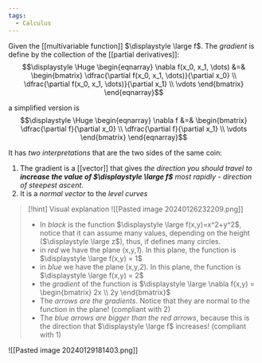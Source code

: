 ```yaml
---
tags:
  - Calculus
---
```

Given the [[multivariable function]] $\displaystyle \large f$. The *gradient* is define by the collection of the [[partial derivatives]]:
$$\displaystyle \Huge \begin{eqnarray} 
\nabla f(x_0, x_1, \dots) &=& 
\begin{bmatrix}  
\dfrac{\partial f(x_0, x_1, \dots)}{\partial x_0} \\ 
\dfrac{\partial f(x_0, x_1, \dots)}{\partial x_1} \\ 
\vdots
\end{bmatrix}
\end{eqnarray}$$

a simplified version is 
$$\displaystyle \Huge \begin{eqnarray} 
\nabla f &=& 
\begin{bmatrix}  
\dfrac{\partial f}{\partial x_0} \\
\dfrac{\partial f}{\partial x_1} \\
\vdots
\end{bmatrix}
\end{eqnarray}$$

It has *two interpretations* that are the two sides of the same coin:
1. The gradient is a [[vector]] that gives *the direction you should travel to **increase the value of $\displaystyle \large f$** most rapidly* - *direction of steepest ascent*.
2. It is a *normal vector* to the *level curves*

>[!hint] Visual explanation
>![[Pasted image 20240126232209.png]]
>
>- In *black* is the function $\displaystyle \large f(x,y)=x^2+y^2$, notice that it can assume many values, depending on the height ($\displaystyle \large z$), thus, if defines many circles.
>- in *red* we have the plane (x,y,*1*). In this plane, the function is $\displaystyle \large f(x,y) = 1$
>- in *blue* we have the plane (x,y,*2*). In this plane, the function is $\displaystyle \large f(x,y) = 2$
>- the *gradient* of the function is $\displaystyle \large \nabla f(x,y) = \begin{bmatrix}  2x \\ 2y \end{bmatrix}$
>- The *arrows are the gradients*. Notice that they are normal to the function in the plane! (compliant with 2)
>- The *blue arrows are bigger than the red arrows*, because this is the direction that $\displaystyle \large f$ increases! (compliant with 1)

![[Pasted image 20240129181403.png]]